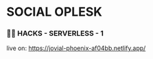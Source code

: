 # SOCIAL OPLESK
### 🏴‍☠️ HACKS - SERVERLESS - 1

live on: https://jovial-phoenix-af04bb.netlify.app/
